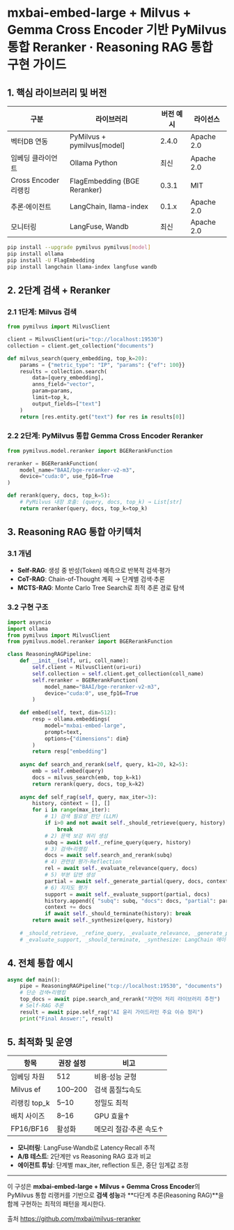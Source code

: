 # mxbai-embed-large + Milvus + Gemma Cross Encoder 기반 PyMilvus 통합 Reranker · Reasoning RAG 통합 구현 가이드

## 1. 핵심 라이브러리 및 버전  
|구분|라이브러리|버전 예시|라이선스|
|---|---|---|---|
|벡터DB 연동|PyMilvus + pymilvus[model]|2.4.0|Apache 2.0|
|임베딩 클라이언트|Ollama Python|최신|Apache 2.0|
|Cross Encoder 리랭킹|FlagEmbedding (BGE Reranker)|0.3.1|MIT|
|추론·에이전트|LangChain, llama-index|0.1.x|Apache 2.0|
|모니터링|LangFuse, Wandb|최신|Apache 2.0|

```bash
pip install --upgrade pymilvus pymilvus[model]
pip install ollama
pip install -U FlagEmbedding
pip install langchain llama-index langfuse wandb
```

## 2. 2단계 검색 + Reranker  

### 2.1 1단계: Milvus 검색  
```python
from pymilvus import MilvusClient

client = MilvusClient(uri="tcp://localhost:19530")
collection = client.get_collection("documents")

def milvus_search(query_embedding, top_k=20):
    params = {"metric_type": "IP", "params": {"ef": 100}}
    results = collection.search(
        data=[query_embedding],
        anns_field="vector",
        param=params,
        limit=top_k,
        output_fields=["text"]
    )
    return [res.entity.get("text") for res in results[0]]
```

### 2.2 2단계: PyMilvus 통합 Gemma Cross Encoder Reranker  
```python
from pymilvus.model.reranker import BGERerankFunction

reranker = BGERerankFunction(
    model_name="BAAI/bge-reranker-v2-m3",
    device="cuda:0", use_fp16=True
)

def rerank(query, docs, top_k=5):
    # PyMilvus 내장 호출: (query, docs, top_k) → List[str]
    return reranker(query, docs, top_k=top_k)
```

## 3. Reasoning RAG 통합 아키텍처  

### 3.1 개념  
- **Self-RAG**: 생성 중 반성(Token) 예측으로 반복적 검색·평가  
- **CoT-RAG**: Chain-of-Thought 계획 → 단계별 검색·추론  
- **MCTS-RAG**: Monte Carlo Tree Search로 최적 추론 경로 탐색  

### 3.2 구현 구조  
```python
import asyncio
import ollama
from pymilvus import MilvusClient
from pymilvus.model.reranker import BGERerankFunction

class ReasoningRAGPipeline:
    def __init__(self, uri, coll_name):
        self.client = MilvusClient(uri=uri)
        self.collection = self.client.get_collection(coll_name)
        self.reranker = BGERerankFunction(
            model_name="BAAI/bge-reranker-v2-m3",
            device="cuda:0", use_fp16=True
        )
    
    def embed(self, text, dim=512):
        resp = ollama.embeddings(
            model="mxbai-embed-large",
            prompt=text,
            options={"dimensions": dim}
        )
        return resp["embedding"]
    
    async def search_and_rerank(self, query, k1=20, k2=5):
        emb = self.embed(query)
        docs = milvus_search(emb, top_k=k1)
        return rerank(query, docs, top_k=k2)
    
    async def self_rag(self, query, max_iter=3):
        history, context = [], []
        for i in range(max_iter):
            # 1) 검색 필요성 판단 (LLM)
            if i>0 and not await self._should_retrieve(query, history):
                break
            # 2) 문맥 보강 쿼리 생성
            subq = await self._refine_query(query, history)
            # 3) 검색+리랭킹
            docs = await self.search_and_rerank(subq)
            # 4) 관련성 평가·Reflection
            rel = await self._evaluate_relevance(query, docs)
            # 5) 부분 답변 생성
            partial = await self._generate_partial(query, docs, context)
            # 6) 지지도 평가
            support = await self._evaluate_support(partial, docs)
            history.append({ "subq": subq, "docs": docs, "partial": partial, "support": support })
            context += docs
            if await self._should_terminate(history): break
        return await self._synthesize(query, history)
    
    # _should_retrieve, _refine_query, _evaluate_relevance, _generate_partial,
    # _evaluate_support, _should_terminate, _synthesize: LangChain 에이전트로 구현
```

## 4. 전체 통합 예시  
```python
async def main():
    pipe = ReasoningRAGPipeline("tcp://localhost:19530", "documents")
    # 단순 검색+리랭킹
    top_docs = await pipe.search_and_rerank("자연어 처리 라이브러리 추천")
    # Self-RAG 추론
    result = await pipe.self_rag("AI 윤리 가이드라인 주요 이슈 정리")
    print("Final Answer:", result)
```

## 5. 최적화 및 운영  

|항목|권장 설정|비고|
|---|---|---|
|임베딩 차원|512|비용·성능 균형|
|Milvus ef|100–200|검색 품질⇆속도|
|리랭킹 top_k|5–10|정밀도 최적|
|배치 사이즈|8–16|GPU 효율↑|
|FP16/BF16|활성화|메모리 절감·추론 속도↑|

- **모니터링**: LangFuse·Wandb로 Latency·Recall 추적  
- **A/B 테스트**: 2단계만 vs Reasoning RAG 효과 비교  
- **에이전트 튜닝**: 단계별 max_iter, reflection 토큰, 중단 임계값 조정  

---
이 구성은 **mxbai-embed-large + Milvus + Gemma Cross Encoder**의 PyMilvus 통합 리랭커를 기반으로 **검색 성능**과 **다단계 추론(Reasoning RAG)**을 함께 구현하는 최적의 패턴을 제시한다.

출처
https://github.com/mxbai/milvus-reranker
